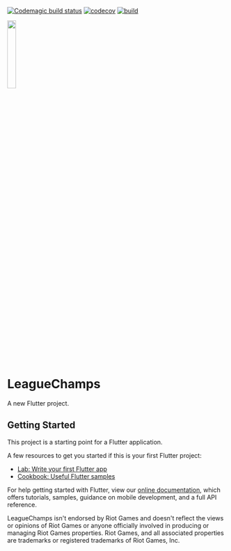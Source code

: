 [![Codemagic build status](https://api.codemagic.io/apps/628bab46d44138324d09425b/628bab46d44138324d09425a/status_badge.svg)](https://codemagic.io/apps/628bab46d44138324d09425b/628bab46d44138324d09425a/latest_build)
[![codecov](https://codecov.io/gh/seyfettiny/LeagueChamps/branch/main/graph/badge.svg?token=C1KNZD54ZB)](https://codecov.io/gh/seyfettiny/LeagueChamps)
[![build](https://github.com/seyfettiny/LeagueChamps/actions/workflows/actions.yml/badge.svg)](https://github.com/seyfettiny/LeagueChamps/actions/workflows/actions.yml)


<a href="https://play.google.com/store/apps/details?id=com.syfttny.leaguechamps"><img src="https://github.com/steverichey/google-play-badge-svg/blob/master/img/en_get.svg" width="20%"></a>

# LeagueChamps

A new Flutter project.

## Getting Started

This project is a starting point for a Flutter application.

A few resources to get you started if this is your first Flutter project:

- [Lab: Write your first Flutter app](https://flutter.dev/docs/get-started/codelab)
- [Cookbook: Useful Flutter samples](https://flutter.dev/docs/cookbook)

For help getting started with Flutter, view our
[online documentation](https://flutter.dev/docs), which offers tutorials,
samples, guidance on mobile development, and a full API reference.

LeagueChamps isn't endorsed by Riot Games and doesn't reflect the views or opinions of Riot Games or anyone officially involved in producing or managing Riot Games properties. Riot Games, and all associated properties are trademarks or registered trademarks of Riot Games, Inc.
